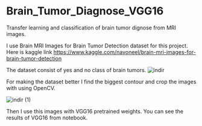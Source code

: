 # Brain_Tumor_Diagnose_VGG16
Transfer learning and classification of brain tumor dignose from MRI images. 

I use Brain MRI Images for Brain Tumor Detection dataset for this project. Here is kaggle link 
https://www.kaggle.com/navoneel/brain-mri-images-for-brain-tumor-detection


The dataset consist of yes and no class of brain tumors.
![indir](https://user-images.githubusercontent.com/74606830/143949866-0a300c1f-2266-40e9-aa9a-bff4ae074f94.png)


For making the dataset better I find the biggest contour and crop the images with using OpenCV. 

![indir (1)](https://user-images.githubusercontent.com/74606830/143950027-cffdd863-5650-4080-8ad2-f092e23decdd.png)

Then I use this images with VGG16 pretrained weights. You can see the results of VGG16 from notebook. 
